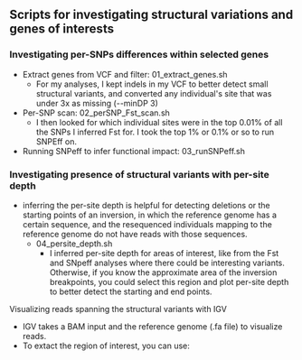 ## Scripts for investigating structural variations and genes of interests 

### Investigating per-SNPs differences within selected genes 
 - Extract genes from VCF and filter: 01_extract_genes.sh
      - For my analyses, I kept indels in my VCF to better detect small structural variants, and converted any individual's site that was under 3x as missing (--minDP 3)
 - Per-SNP scan: 02_perSNP_Fst_scan.sh
      - I then looked for which individual sites were in the top 0.01% of all the SNPs I inferred Fst for. I took the top 1% or 0.1% or so to run SNPEff on.
 - Running SNPeff to infer functional impact: 03_runSNPeff.sh

### Investigating presence of structural variants with per-site depth 

- inferring the per-site depth is helpful for detecting deletions or the starting points of an inversion, in which the reference genome has a certain sequence, and the resequenced individuals mapping to the reference genome do not have reads with those sequences.
   - 04_persite_depth.sh
     - I inferred per-site depth for areas of interest, like from the Fst and SNpeff analyses where there could be interesting variants. Otherwise, if you know the approximate area of the inversion breakpoints, you could select this region and plot per-site depth to better detect the starting and end points. 
     
Visualizing reads spanning the structural variants with IGV
   - IGV takes a BAM input and the reference genome (.fa file) to visualize reads.
   - To extact the region of interest, you can use: 
